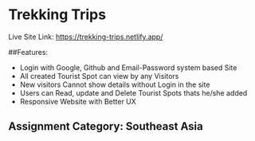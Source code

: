 # Trekking Trips

Live Site Link: https://trekking-trips.netlify.app/

##Features:
* Login with Google, Github and Email-Password system based Site
* All created Tourist Spot can view by any Visitors
* New visitors Cannot show details without Login in the site
* Users can Read, update and Delete Tourist Spots thats he/she added
* Responsive Website with Better UX


## Assignment Category: Southeast Asia
